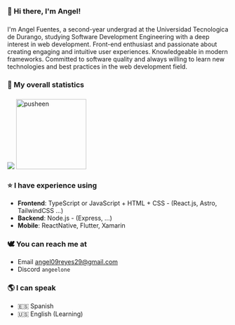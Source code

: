 ### 🐲 Hi there, I'm Angel! 

###

<p align="left">I'm Angel Fuentes, a second-year undergrad at the Universidad Tecnologica de Durango, studying Software Development Engineering with a deep interest in web development. Front-end enthusiast and passionate about creating engaging and intuitive user experiences. Knowledgeable in modern frameworks. Committed to software quality and always willing to learn new technologies and best practices in the web development field.</p>

###

### 🤖 My overall statistics

###

![](https://github-readme-stats-one-bice.vercel.app/api?username=oneangel&include_all_commits=true&show_icons=true&title_color=BAA1F0&text_color=9064F0&icon_color=9C7BE4&role=OWNER,ORGANIZATION_MEMBER)
<img src="https://media0.giphy.com/media/S3bgReff49hLn0do12/200w.gif?cid=6c09b952403ztru4oxtfp5ndolce7obb6w9j7ctj7mm9qz3w&ep=v1_gifs_search&rid=200w.gif&ct=g" alt="pusheen" height="160px">

###

###

### ⭐ I have experience using <!--{ collapseSection() }-->

* **Frontend**: TypeScript or JavaScript + HTML + CSS - (React.js, Astro, TailwindCSS ...)
* **Backend**: Node.js - (Express, ...)
* **Mobile**: ReactNative, Flutter, Xamarin

### 🕊️ You can reach me at

* Email angel09reyes29@gmail.com
* Discord `angeelone`


### 🌎 I can speak

* 🇪🇸 Spanish
* 🇺🇸 English (Learning)


###
